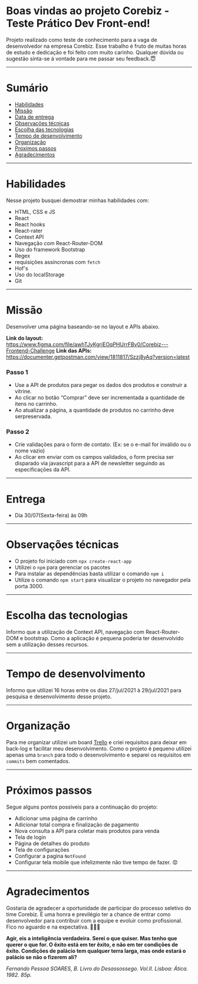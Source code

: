 # Boas vindas ao projeto Corebiz - Teste Prático Dev Front-end!

Projeto realizado como teste de conhecimento para a vaga de desenvolvedor na empresa Corebiz.
Esse trabalho é fruto de muitas horas de estudo e dedicação e foi feito com muito carinho. Qualquer dúvida ou sugestão sinta-se á vontade para me passar seu feedback.😇

---

# Sumário
<!-- Finalizar -->
- [Habilidades](#habilidades)
- [Missão](#missão)
- [Data de entrega](#entrega)
- [Observações técnicas](#Observações-técnicas)
- [Escolha das tecnologias](#Escolhadastecnologias)
- [Tempo de desenvolvimento](#tempodedesenvolvimento)
- [Organização](#organizacao)
- [Proximos passos](#proximosPassos)
- [Agradecimentos](#agradecimentos)
---

# Habilidades

Nesse projeto busquei demostrar minhas habilidades com:

  - HTML, CSS e JS
  - React
  - React hooks
  - React-rater
  - Context API
  - Navegação com React-Router-DOM
  - Uso do framework Bootstrap
  - Regex
  - requisições assíncronas com `fetch`
  - Hof's
  - Uso do localStorage
  - Git

---

#  Missão

Desenvolver uma página baseando-se no layout e APIs abaixo.

**Link do layout:** 
https://www.figma.com/file/awhTJyKgrjEOqPHUrrFBv0/Corebiz---Frontend-Challenge
**Link das APIs:** 
https://documenter.getpostman.com/view/1811817/Szzj8yAq?version=latest

### Passo 1
-  Use a API de produtos para pegar os dados dos produtos e construir a vitrine.
-  Ao clicar no botão “Comprar” deve ser incrementada a quantidade de itens no carrinho.
-  Ao atualizar a página, a quantidade de produtos no carrinho deve serpreservada.


### Passo 2
-  Crie validações para o form de contato. (Ex: se o e-mail for inválido ou o nome vazio)
-  Ao clicar em enviar com os campos validados, o form precisa ser disparado via javascript para a API de newsletter seguindo as especificações da API.

---

# Entrega

  -  Dia 30/07(Sexta-feira) às 09h 

---

  # Observações técnicas

 - O projeto foi iniciado com `npx create-react-app`
 - Utilizei o `npm` para gerenciar os pacotes
 - Para instalar as dependências basta utilizar o comando `npm i`
 - Utilize o comando `npm start` para visualizar o projeto no navegador pela porta 3000.

---

  # Escolha das tecnologias
   
  Informo que a utilização de Context API, navegação com React-Router-DOM e bootstrap. Como a aplicação é pequena poderia ter desenvolvido sem a utilização desses recursos.

  ---

  # Tempo de desenvolvimento

  Informo que utilizei 16 horas entre os dias 27/jul/2021 à 29/jul/2021 para pesquisa e desenvolvimento desse projeto.
  
---

  # Organização

  Para me organizar utilizei um board  [Trello](https://trello.com/) e criei requisitos para deixar em back-log e facilitar meu desenvolvimento.
  Como o projeto é pequeno utilizei apenas uma `branch` para todo o desenvolvimento e separei os requisitos em `commits` bem comentados.

---

  # Próximos passos

 Segue alguns pontos possíveis para a continuação do projeto:

  - Adicionar uma página de carrinho
  - Adicionar total compra e finalização de pagamento
  - Nova consulta a API para coletar mais produtos para venda
  - Tela de login
  - Página de detalhes do produto
  - Tela de configurações
  - Configurar a pagina `NotFound`
  - Configurar tela mobile que infelizmente não tive tempo de fazer. 😟

---

  # Agradecimentos

   Gostaria de agradecer a oportunidade de participar do processo seletivo do time Corebiz. É uma honra e previlégio ter a chance de entrar como desenvolvedor para contribuir com a equipe e evoluir como profissional. Fico no aguardo e na expectativa. 🎯👨‍💻


  **Agir, eis a inteligência verdadeira. Serei o que quiser. Mas tenho que querer o que for. O êxito está em ter êxito, e não em ter condições de êxito. Condições de palácio tem qualquer terra larga, mas onde estará o palácio se não o fizerem ali?**

_Fernando Pessoa SOARES, B. Livro do Desassossego. Vol.II. Lisboa: Ática. 1982. 85p._ 

